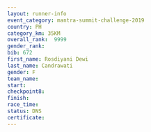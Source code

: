 ```yaml
---
layout: runner-info 
event_category: mantra-summit-challenge-2019 
country: PH
category_km: 35KM 
overall_rank:  9999
gender_rank: 
bib: 672
first_name: Rosdiyani Dewi
last_name: Candrawati
gender: F
team_name: 
start: 
checkpoint8: 
finish: 
race_time: 
status: DNS
certificate: 
---
```

